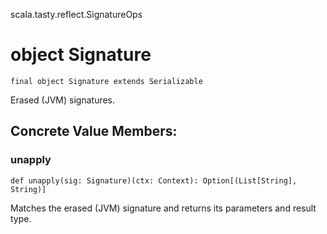 scala.tasty.reflect.SignatureOps
# object Signature

<pre><code class="language-scala" >final object Signature extends Serializable</pre></code>
Erased (JVM) signatures.

## Concrete Value Members:
### unapply
<pre><code class="language-scala" >def unapply(sig: Signature)(ctx: Context): Option[(List[String], String)]</pre></code>
Matches the erased (JVM) signature and returns its parameters and result type.

